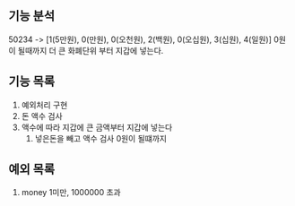 ## 기능 분석
50234 -> [1(5만원), 0(만원), 0(오천원), 2(백원), 0(오십원), 3(십원), 4(일원)]
0원이 될때까지 더 큰 화폐단위 부터 지갑에 넣는다. 

## 기능 목록
1. 예외처리 구현
2. 돈 액수 검사
3. 액수에 따라 지갑에 큰 금액부터 지갑에 넣는다
   1. 넣은돈을 빼고 액수 검사 0원이 될떄까지 

## 예외 목록
1. money 1미만, 1000000 초과